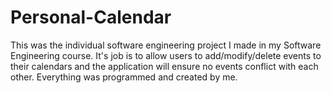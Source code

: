 # Personal-Calendar

This was the individual software engineering project I made in my Software Engineering course. It's job is to allow users to add/modify/delete events to their calendars and the application will ensure no events conflict with each other. Everything was programmed and created by me.
